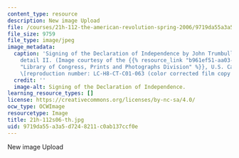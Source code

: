 ```yaml
---
content_type: resource
description: New image Upload
file: /courses/21h-112-the-american-revolution-spring-2006/9719da55a3a5d7248211c0ab137ccf0e_21h-112s06-th.jpg
file_size: 9759
file_type: image/jpeg
image_metadata:
  caption: 'Signing of the Declaration of Independence by John Trumbull in U.S. Capitol,
    detail II. (Image courtesy of the {{% resource_link "b961ef51-aa03-421e-8fca-db2dad7b5450"
    "Library of Congress, Prints and Photographs Division" %}}, U.S. Capitol paintings
    \[reproduction number: LC-H8-CT-C01-063 (color corrected film copy slide)\].)'
  credit: ''
  image-alt: Signing of the Declaration of Independence.
learning_resource_types: []
license: https://creativecommons.org/licenses/by-nc-sa/4.0/
ocw_type: OCWImage
resourcetype: Image
title: 21h-112s06-th.jpg
uid: 9719da55-a3a5-d724-8211-c0ab137ccf0e
---
```

New image Upload